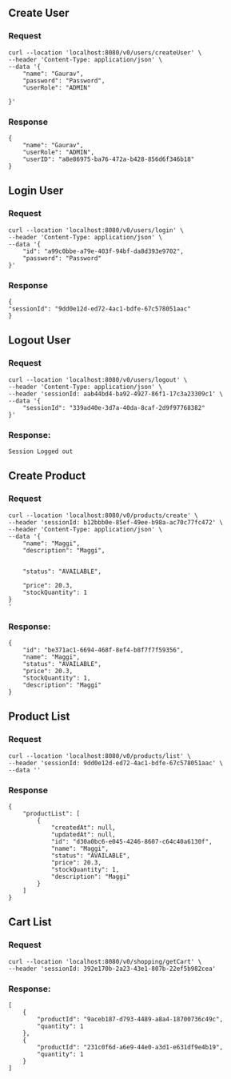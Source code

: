 ## Create User
### Request
```agsl
curl --location 'localhost:8080/v0/users/createUser' \
--header 'Content-Type: application/json' \
--data '{
    "name": "Gaurav",
    "password": "Password",
    "userRole": "ADMIN"

}'
```
### Response
```agsl
{
    "name": "Gaurav",
    "userRole": "ADMIN",
    "userID": "a8e86975-ba76-472a-b428-856d6f346b18"
}
```

## Login User
### Request
```agsl
curl --location 'localhost:8080/v0/users/login' \
--header 'Content-Type: application/json' \
--data '{
    "id": "a99c0bbe-a79e-403f-94bf-da8d393e9702",
    "password": "Password" 
}'
```
### Response
```
{
"sessionId": "9dd0e12d-ed72-4ac1-bdfe-67c578051aac"
}
```

## Logout User
### Request
```agsl
curl --location 'localhost:8080/v0/users/logout' \
--header 'Content-Type: application/json' \
--header 'sessionId: aab44bd4-ba92-4927-86f1-17c3a23309c1' \
--data '{
    "sessionId": "339ad40e-3d7a-40da-8caf-2d9f97768382"
}'
```
### Response:
```Session Logged out```

## Create Product
### Request
```agsl
curl --location 'localhost:8080/v0/products/create' \
--header 'sessionId: b12bbb0e-85ef-49ee-b98a-ac70c77fc472' \
--header 'Content-Type: application/json' \
--data '{
    "name": "Maggi",
    "description": "Maggi",
    
    
    "status": "AVAILABLE",
    
    "price": 20.3,
    "stockQuantity": 1
}
'
```
### Response:
```agsl
{
    "id": "be371ac1-6694-468f-8ef4-b8f7f7f59356",
    "name": "Maggi",
    "status": "AVAILABLE",
    "price": 20.3,
    "stockQuantity": 1,
    "description": "Maggi"
}
```
## Product List 

### Request
```agsl
curl --location 'localhost:8080/v0/products/list' \
--header 'sessionId: 9dd0e12d-ed72-4ac1-bdfe-67c578051aac' \
--data ''
```
### Response
```agsl
{
    "productList": [
        {
            "createdAt": null,
            "updatedAt": null,
            "id": "d30a0bc6-e045-4246-8607-c64c40a6130f",
            "name": "Maggi",
            "status": "AVAILABLE",
            "price": 20.3,
            "stockQuantity": 1,
            "description": "Maggi"
        }
    ]
}
```

## Cart List
### Request
```
curl --location 'localhost:8080/v0/shopping/getCart' \
--header 'sessionId: 392e170b-2a23-43e1-807b-22ef5b982cea'
```
### Response:
```agsl
[
    {
        "productId": "9aceb187-d793-4489-a8a4-18700736c49c",
        "quantity": 1
    },
    {
        "productId": "231c0f6d-a6e9-44e0-a3d1-e631df9e4b19",
        "quantity": 1
    }
]
```